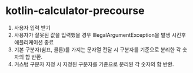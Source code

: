 # kotlin-calculator-precourse
1. 사용자 입력 받기
2. 사용자가 잘못된 값을 입력했을 경우 IllegalArgumentException을 발생 시킨후 애플리케이션 종료
3. 기본 구분자(쉼표, 콜론)를 가지는 문자열 전달 시 구분자를 기준으로 분리한 각 숫자의 합 반환.
4. 커스텀 구분자 지정 시 지정된 구분자를 기준으로 분리된 각 숫자의 합 반환.